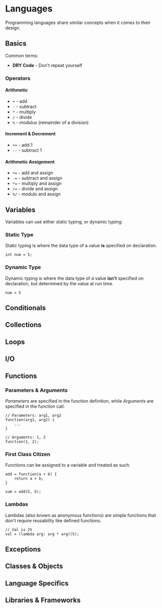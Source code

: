 # Languages

Programming languages share similar concepts when it comes to their design.

## Basics

Common terms:

* **DRY Code** - Don't repeat yourself


### Operators

#### Arithmetic

* `+` - add
* `-` - subtract
* `*` - multiply
* `/` - divide
* `%` - modulus (remainder of a division)

#### Increment & Decrement

* `++` - add 1
* `--` - subtract 1

#### Arithmetic Assignment

* `+=` - add and assign
* `-=` - subtract and assign
* `*=` - multiply and assign
* `/=` - divide and assign
* `%/` - modulo and assign

## Variables

Variables can use either static typing, or dynamic typing:

### Static Type

Static typing is where the data type of a value **is** specified on
declaration.

`int num = 5;`

### Dynamic Type

Dynamic typing is where the data type of a value **isn't** specified on
declaration, but determined by the value at run time.

`num = 5`

## Conditionals
## Collections
## Loops
## I/O
## Functions

### Parameters & Arguments

_Parameters_ are specified in the function definition, while _Arguments_
are specified in the function call:

```
// Parameters: arg1, arg2
function(arg1, arg2) {
    ...
}

// Arguments: 1, 2
function(1, 2);
```

### First Class Citizen

Functions can be assigned to a variable and treated as such.

```
add = function(a + b) {
    return a + b;
}

sum = add(5, 5);
```

### Lambdas

Lambdas (also known as anonymous functions) are simple functions that
don't require reusability like defined functions.

```
// Val is 25
val = (lambda arg: arg * arg)(5);
```

## Exceptions
## Classes & Objects
## Language Specifics
## Libraries & Frameworks